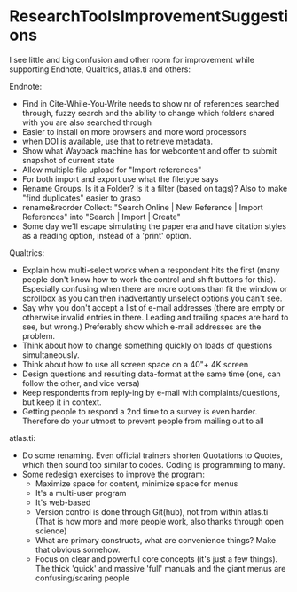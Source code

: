 # ResearchToolsImprovementSuggestions
I see little and big confusion and other room for improvement while supporting Endnote, Qualtrics, atlas.ti and others:

Endnote:
- Find in Cite-While-You-Write needs to show nr of references searched through, fuzzy search and the ability to change which folders shared with you are also searched through
- Easier to install on more browsers and more word processors
- when DOI is available, use that to retrieve metadata.
- Show what Wayback machine has for webcontent and offer to submit snapshot of current state
- Allow multiple file upload for "Import references"
- For both import and export use what the filetype says
- Rename Groups. Is it a Folder? Is it a filter (based on tags)? Also to make "find duplicates" easier to grasp
- rename&reorder Collect: "Search Online | New Reference | Import References" into "Search | Import | Create"
- Some day we'll escape simulating the paper era and have citation styles as a reading option, instead of a 'print' option.
 

Qualtrics:
- Explain how multi-select works when a respondent hits the first (many people don't know how to work the control and shift buttons for this). Especially confusing when there are more options than fit the window or scrollbox as you can then inadvertantly unselect options you can't see.
- Say why you don't accept a list of e-mail addresses (there are empty or otherwise invalid entries in there. Leading and trailing spaces are hard to see, but wrong.) Preferably show which e-mail addresses are the problem.
- Think about how to change something quickly on loads of questions simultaneously.
- Think about how to use all screen space on a 40"+ 4K screen
- Design questions and resulting data-format at the same time (one, can follow the other, and vice versa)
- Keep respondents from reply-ing by e-mail with complaints/questions, but keep it in context.
- Getting people to respond a 2nd time to a survey is even harder. Therefore do your utmost to prevent people from mailing out to all

atlas.ti:
- Do some renaming. Even official trainers shorten Quotations to Quotes, which then sound too similar to codes.
Coding is programming to many.
- Some redesign exercises to improve the program:
  - Maximize space for content, minimize space for menus
  - It's a multi-user program
  - It's web-based
  - Version control is done through Git(hub), not from within atlas.ti (That is how more and more people work, also thanks through open science)
  - What are primary constructs, what are convenience things? Make that obvious somehow.
  - Focus on clear and powerful core concepts (it's just a few things). The thick 'quick' and massive 'full' manuals and the giant menus are confusing/scaring people

